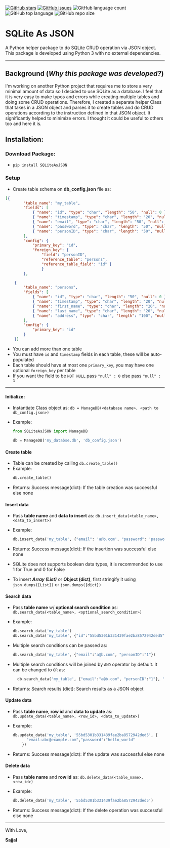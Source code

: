 [![GitHub stars](https://img.shields.io/github/stars/Sajjal/SQLite_As_JSON)](https://github.com/Sajjal/SQLite_As_JSON/stargazers)
[![GitHub issues](https://img.shields.io/github/issues/Sajjal/SQLite_As_JSON)](https://github.com/Sajjal/SQLite_As_JSON/issues)
![GitHub language count](https://img.shields.io/github/languages/count/Sajjal/SQLite_As_JSON)
![GitHub top language](https://img.shields.io/github/languages/top/Sajjal/SQLite_As_JSON)
![GitHub repo size](https://img.shields.io/github/repo-size/Sajjal/SQLite_As_JSON)

# SQLite As JSON

A Python helper package to do SQLite CRUD operation via JSON object. This package is developed using Python 3 with no external dependencies.

---

## Background (_Why this package was developed?_)

I'm working on another Python project that requires me to store a very minimal amount of data so I decided to use SQLite as a database. I feel that it is very easy to make typos and errors while creating multiple tables and doing some CRUD operations. Therefore, I created a separate helper Class that takes in a JSON object and parses it to create tables and do CRUD operations according to the instruction defined in that JSON object. It significantly helped to minimize errors. I thought it could be useful to others too and here it is.

## Installation:

### Download Package:

- `pip install SQLiteAsJSON`

### Setup

- Create table schema on **db_config.json** file as:

```JSON
[{
        "table_name": "my_table",
        "fields": [
            { "name": "id", "type": "char", "length": "50", "null": 0 },
            { "name": "timestamp", "type": "char", "length": "20", "null": 0 },
            { "name": "email", "type": "char", "length": "50", "null": 0 },
            { "name": "password", "type": "char", "length": "50", "null": 0 },
            { "name": "personID", "type": "char", "length": "50", "null": 0 }
        ],
        "config": {
            "primary_key": "id",
            "foreign_key": {
                "field": "personID",
                "reference_table": "persons",
                "reference_table_field": "id" }
                }
        },

    {
        "table_name": "persons",
        "fields": [
            { "name": "id", "type": "char", "length": "50", "null": 0 },
            { "name": "timestamp", "type": "char", "length": "20", "null": 0 },
            { "name": "first_name", "type": "char", "length": "20", "null": 0 },
            { "name": "last_name", "type": "char", "length": "20", "null": 1 },
            { "name": "address", "type": "char", "length": "100", "null": 1 }
        ],
        "config": {
            "primary_key": "id"
        }
    }]
```

- You can add more than one table
- You must have `id` and `timestamp` fields in each table, these will be auto-populated
- Each table should have at most one `primary_key`, you may have one optional `foreign_key` per table
- If you want the field to be `NOT NULL` pass `"null" : 0` else pass `"null" : 1`

---

#### Initialize:

- Instantiate Class object as: `db = ManageDB(<database name>, <path to db_config.json>)`
- Example:

  ```python
  from SQLiteAsJSON import ManageDB

  db = ManageDB('my_databse.db', 'db_config.json')
  ```

#### Create table

- Table can be created by calling `db.create_table()`
- Example:
  ```python
  db.create_table()
  ```
- Returns: Success message(dict): If the table creation was successful else none

#### Insert data

- Pass **table name** and **data to insert** as: `db.insert_data(<table_name>, <data_to_insert>)`
- Example:

  ```python
  db.insert_data('my_table', {"email": 'a@b.com', "password": 'password', "personID":'1'})
  ```

- Returns: Success message(dict): If the insertion was successful else none
- SQLite does not supports boolean data types, it is recommended to use 1 for True and 0 for False
- To insert **_Array (List)_** or **Object (dict)**, first stringify it using `json.dumps([List])` or `json.dumps({dict})`

#### Search data

- Pass **table name** w/ **optional search condition** as: `db.search_data(<table_name>, <optional_search_condition>)`
- Example:

  ```python
  db.search_data('my_table')
  db.search_data('my_table', {"id":"55bd5301b331439fae2ba8572942ded5"})
  ```

- Multiple search conditions can be passed as:

  ```python
  db.search_data('my_table', {"email":"a@b.com", "personID":"1"})
  ```

- Multiple search conditions will be joined by `AND` operator by default. It can be changed to `OR` as:

  ```python
    db.search_data('my_table', {"email":"a@b.com", "personID":"1"}, 'OR')
  ```

- Returns: Search results (dict): Search results as a JSON object

#### Update data

- Pass **table name**, **row id** and **data to update** as: `db.update_data(<table_name>, <row_id>, <data_to_update>)`
- Example:

  ```python
  db.update_data('my_table', '55bd5301b331439fae2ba8572942ded5', {
        "email:abc@example.com","password":"hello_world"
      })
  ```

- Returns: Success message(dict): If the update was successful else none

#### Delete data

- Pass **table name** and **row id** as: `db.delete_data(<table_name>, <row_id>)`
- Example:

  ```python
  db.delete_data('my_table', '55bd5301b331439fae2ba8572942ded5')
  ```

- Returns: Success message(dict): If the delete operation was successful else none

---

With Love,

**Sajjal**
